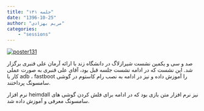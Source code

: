```yaml
---
title: "جلسه ۱۳۱"
date: "1396-10-25"
author: "مریم بهزادی"
categories:
    - "sessions"
---
```

[![poster131](../../img/posters/poster131.jpg)](../../img/poster131.jpg)

صد و سی و یکمین نشست شیرازلاگ در دانشگاه زند با ارائه آرمان علی قنبری برگزار شد. این نشست که در ادامه نشست جلسه قبل بود، آقای علی قنبری به صورت عملی کار با adb ، fastboot را آموزش داده و نیز در ادامه به نصب رام کاستوم در گوشی سامسونگ پرداختند.

نرم افزار heimdall نیز نرم افزار متن بازی بود که در ادامه برای فلش کردن گوشی های سامسونگ معرفی و آموزش داده شد.

